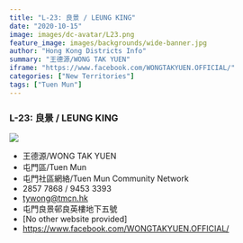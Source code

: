 ```yaml
---
title: "L-23: 良景 / LEUNG KING"
date: "2020-10-15"
image: images/dc-avatar/L23.png
feature_image: images/backgrounds/wide-banner.jpg
author: "Hong Kong Districts Info"
summary: "王德源/WONG TAK YUEN"
iframe: "https://www.facebook.com/WONGTAKYUEN.OFFICIAL/"
categories: ["New Territories"]
tags: ["Tuen Mun"]
---
```


### L-23: 良景 / LEUNG KING  
![](/images/dc-avatar/L23.png)  

 - 王德源/WONG TAK YUEN  
 - 屯門區/Tuen Mun  
 - 屯門社區網絡/Tuen Mun Community Network  
 - 2857 7868 / 9453 3393  
 - tywong@tmcn.hk  
 - 屯門良景邨良英樓地下五號  
 - [No other website provided]  
 - https://www.facebook.com/WONGTAKYUEN.OFFICIAL/
